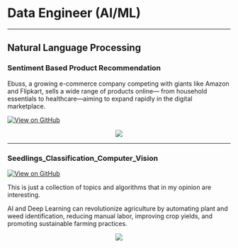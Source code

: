 
# Data Engineer (AI/ML)
---
## Natural Language Processing

### Sentiment Based Product Recommendation

Ebuss, a growing e-commerce company competing with giants like Amazon and Flipkart, sells a wide range of products online— from household essentials to healthcare—aiming to expand rapidly in the digital marketplace.

[![View on GitHub](https://img.shields.io/badge/GitHub-View_on_GitHub-blue?logo=GitHub)](https://github.com/rajadasari007/Sentiment-Based-Recommendation-Systems)

<center><img src="assets/img/generated-image (1).png"/></center>

---
### Seedlings_Classification_Computer_Vision

[![View on GitHub](https://img.shields.io/badge/GitHub-View_on_GitHub-blue?logo=GitHub)](https://github.com/rajadasari007/Seedlings_Classification_Computer_Vision)

This is just a collection of topics and algorithms that in my opinion are interesting.

AI and Deep Learning can revolutionize agriculture by automating plant and weed identification, reducing manual labor, improving crop yields, and promoting sustainable farming practices.

<center><img src="assets/img/machine_learning.jpg"/></center>
